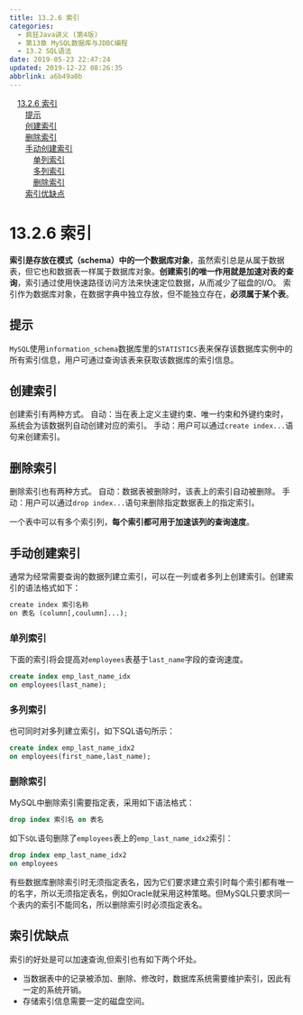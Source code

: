 ```yaml
---
title: 13.2.6 索引
categories: 
  - 疯狂Java讲义 (第4版)
  - 第13章 MySQL数据库与JDBC编程
  - 13.2 SQL语法
date: 2019-05-23 22:47:24
updated: 2019-12-22 08:26:35
abbrlink: a6b49a0b
---
```

<div id='my_toc'><a href="/JavaReadingNotes/a6b49a0b/#13-2-6-索引" class="header_1">13.2.6 索引</a><br><a href="/JavaReadingNotes/a6b49a0b/#提示" class="header_2">提示</a><br><a href="/JavaReadingNotes/a6b49a0b/#创建索引" class="header_2">创建索引</a><br><a href="/JavaReadingNotes/a6b49a0b/#删除索引" class="header_2">删除索引</a><br><a href="/JavaReadingNotes/a6b49a0b/#手动创建索引" class="header_2">手动创建索引</a><br><a href="/JavaReadingNotes/a6b49a0b/#单列索引" class="header_3">单列索引</a><br><a href="/JavaReadingNotes/a6b49a0b/#多列索引" class="header_3">多列索引</a><br><a href="/JavaReadingNotes/a6b49a0b/#删除索引" class="header_3">删除索引</a><br><a href="/JavaReadingNotes/a6b49a0b/#索引优缺点" class="header_2">索引优缺点</a><br></div>
<style>.header_1{margin-left: 1em;}.header_2{margin-left: 2em;}.header_3{margin-left: 3em;}.header_4{margin-left: 4em;}.header_5{margin-left: 5em;}.header_6{margin-left: 6em;}</style>
<!--more-->
<script>if (navigator.platform.search('arm')==-1){document.getElementById('my_toc').style.display = 'none';}var e,p = document.getElementsByTagName('p');while (p.length>0) {e = p[0];e.parentElement.removeChild(e);}</script>

<!--end-->
# 13.2.6 索引 #
**索引是存放在模式（schema）中的一个数据库对象**，虽然索引总是从属于数据表，但它也和数据表一样属于数据库对象。**创建索引的唯一作用就是加速对表的查询**，索引通过使用快速路径访问方法来快速定位数据，从而减少了磁盘的I/O。
索引作为数据库对象，在数据字典中独立存放，但不能独立存在，**必须属于某个表**。
## 提示 ##
`MySQL`使用`information_schema`数据库里的`STATISTICS`表来保存该数据库实例中的所有索引信息，用户可通过查询该表来获取该数据库的索引信息。
## 创建索引 ##
创建索引有两种方式。
自动：当在表上定义主键约束、唯一约束和外键约束时，系统会为该数据列自动创建对应的索引。
手动：用户可以通过`create index...`语句来创建索引。
## 删除索引 ##
删除索引也有两种方式。
自动：数据表被删除时，该表上的索引自动被删除。
手动：用户可以通过`drop index...`语句来删除指定数据表上的指定索引。

一个表中可以有多个索引列，**每个索引都可用于加速该列的查询速度**。
## 手动创建索引 ##
通常为经常需要查询的数据列建立索引，可以在一列或者多列上创建索引。创建索引的语法格式如下：
```cmd
create index 索引名称
on 表名 (column[,coulumn]...);
```
### 单列索引 ###
下面的索引将会提高对`employees`表基于`last_name`字段的查询速度。
```sql
create index emp_last_name_idx
on employees(last_name);
```
### 多列索引 ###
也可同时对多列建立索引，如下SQL语句所示：
```sql
create index emp_last_name_idx2
on employees(first_name,last_name);
```
### 删除索引 ###
MySQL中删除索引需要指定表，采用如下语法格式：
```sql
drop index 索引名 on 表名
```
如下`SQL`语句删除了`employees`表上的`emp_last_name_idx2`索引：
```sql
drop index emp_last_name_idx2
on employees
```
有些数据库删除索引时无须指定表名，因为它们要求建立索引时每个索引都有唯一的名字，所以无须指定表名，例如Oracle就采用这种策略。但MySQL只要求同一个表内的索引不能同名，所以删除索引时必须指定表名。
## 索引优缺点 ##
索引的好处是可以加速查询,但索引也有如下两个坏处。
- 当数据表中的记录被添加、删除、修改时，数据库系统需要维护索引，因此有一定的系统开销。
- 存储索引信息需要一定的磁盘空间。

